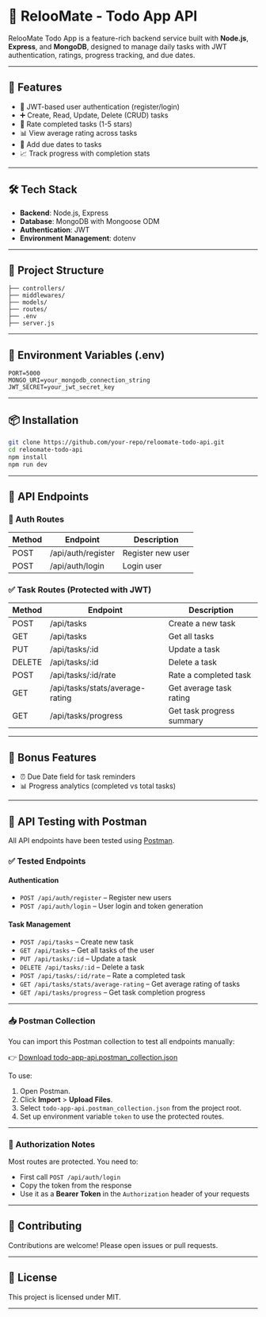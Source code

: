 # 📝 RelooMate - Todo App API

RelooMate Todo App is a feature-rich backend service built with **Node.js**, **Express**, and **MongoDB**, designed to manage daily tasks with JWT authentication, ratings, progress tracking, and due dates.

---

## 🚀 Features

- 🔐 JWT-based user authentication (register/login)
- ➕ Create, Read, Update, Delete (CRUD) tasks
- 🌟 Rate completed tasks (1-5 stars)
- 📊 View average rating across tasks
- 📅 Add due dates to tasks
- 📈 Track progress with completion stats

---

## 🛠️ Tech Stack

- **Backend**: Node.js, Express
- **Database**: MongoDB with Mongoose ODM
- **Authentication**: JWT
- **Environment Management**: dotenv

---

## 📁 Project Structure

```
├── controllers/
├── middlewares/
├── models/
├── routes/
├── .env
├── server.js
```

---

## 🔑 Environment Variables (.env)

```
PORT=5000
MONGO_URI=your_mongodb_connection_string
JWT_SECRET=your_jwt_secret_key
```

---

## 📦 Installation

```bash
git clone https://github.com/your-repo/reloomate-todo-api.git
cd reloomate-todo-api
npm install
npm run dev
```

---

## 📮 API Endpoints

### 🔐 Auth Routes

| Method | Endpoint     | Description         |
|--------|--------------|---------------------|
| POST   | /api/auth/register | Register new user |
| POST   | /api/auth/login    | Login user         |

### ✅ Task Routes (Protected with JWT)

| Method | Endpoint                     | Description               |
|--------|------------------------------|---------------------------|
| POST   | /api/tasks                   | Create a new task         |
| GET    | /api/tasks                   | Get all tasks             |
| PUT    | /api/tasks/:id               | Update a task             |
| DELETE | /api/tasks/:id               | Delete a task             |
| POST   | /api/tasks/:id/rate          | Rate a completed task     |
| GET    | /api/tasks/stats/average-rating | Get average task rating |
| GET    | /api/tasks/progress          | Get task progress summary |

---

## 🧠 Bonus Features

- ⏰ Due Date field for task reminders
- 📊 Progress analytics (completed vs total tasks)

---

## 🧪 API Testing with Postman

All API endpoints have been tested using [Postman](https://www.postman.com/).

### ✅ Tested Endpoints

#### Authentication
- `POST /api/auth/register` – Register new users
- `POST /api/auth/login` – User login and token generation

#### Task Management
- `POST /api/tasks` – Create new task
- `GET /api/tasks` – Get all tasks of the user
- `PUT /api/tasks/:id` – Update a task
- `DELETE /api/tasks/:id` – Delete a task
- `POST /api/tasks/:id/rate` – Rate a completed task
- `GET /api/tasks/stats/average-rating` – Get average rating of tasks
- `GET /api/tasks/progress` – Get task completion progress

---

### 📥 Postman Collection

You can import this Postman collection to test all endpoints manually:

👉 [Download todo-app-api.postman_collection.json](./todo-app-api.postman_collection.json)

To use:
1. Open Postman.
2. Click **Import** > **Upload Files**.
3. Select `todo-app-api.postman_collection.json` from the project root.
4. Set up environment variable `token` to use the protected routes.

---

### 🔐 Authorization Notes

Most routes are protected. You need to:
- First call `POST /api/auth/login`
- Copy the token from the response
- Use it as a **Bearer Token** in the `Authorization` header of your requests

---

## 🤝 Contributing

Contributions are welcome! Please open issues or pull requests.

---

## 📝 License

This project is licensed under MIT.

---

